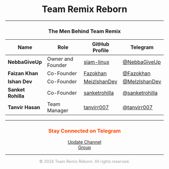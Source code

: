 <div align="center">
  <h1>Team Remix Reborn</h1>
</div>

---

<div align="center">
  <h3>The Men Behind Team Remix</h3>
</div>

<div align="center">

| **Name**                    | **Role**                       | **GitHub Profile**                                  | **Telegram**                              |
|-----------------------------|--------------------------------|-----------------------------------------------------|-------------------------------------------|
| **NebbaGiveUp**             | Owner and Founder              | [siam-linux](https://github.com/siam-linux)        | [@NebbaGiveUp](https://t.me/NebbaGiveUp)  |
| **Faizan Khan**             | Co-Founder                     | [Fazokhan](https://github.com/Fazokhan)            | [@Fazokhan](https://t.me/Fazokhan)        |
| **Ishan Dev**               | Co-Founder                     | [MeizIshanDev](https://github.com/MeizIshanDev)    | [@MeIzIshanDev](https://t.me/MeIzIshanDev)|
| **Sanket Rohilla**          | Co-Founder                     | [sanketrohilla](https://github.com/sanketrohilla)  | [@sanketrohilla](https://t.me/sanketrohilla)|
| **Tanvir Hasan**            | Team Manager                   | [tanvirr007](https://github.com/tanvirr007)        | [@tanvirr007](https://t.me/tanvirr007)    |

</div>

---

<div align="center">
  <h3 style="color:#FF4500;">Stay Connected on Telegram</h3>
  <ul style="list-style:none; padding:0; text-align:center;">
    <li><a href="https://t.me/TeamRemixReborn">Update Channel</a></li>
    <li><a href="https://t.me/TeamRemix">Group</a></li>
  </ul>
</div>

---

<div align="center">
  <p style="font-size:0.9em; color:#9E9E9E;">
    © 2024 Team Remix Reborn. All rights reserved.
  </p>
</div>
